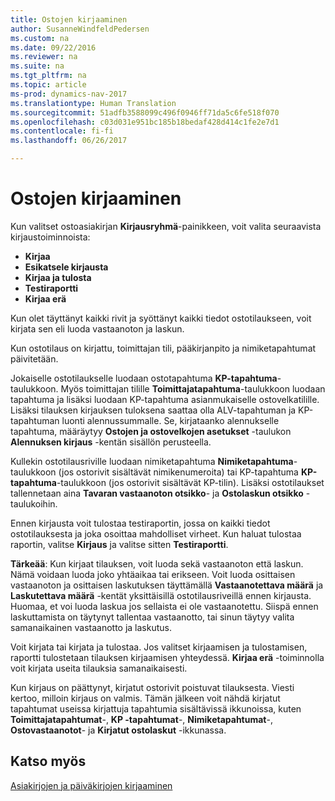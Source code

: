 ```yaml
---
title: Ostojen kirjaaminen
author: SusanneWindfeldPedersen
ms.custom: na
ms.date: 09/22/2016
ms.reviewer: na
ms.suite: na
ms.tgt_pltfrm: na
ms.topic: article
ms-prod: dynamics-nav-2017
ms.translationtype: Human Translation
ms.sourcegitcommit: 51adfb3588099c496f0946ff71da5c6fe518f070
ms.openlocfilehash: c03d031e951bc185b18bedaf428d414c1fe2e7d1
ms.contentlocale: fi-fi
ms.lasthandoff: 06/26/2017

---
```


# <a name="posting-purchases"></a>Ostojen kirjaaminen
Kun valitset ostoasiakirjan **Kirjausryhmä**-painikkeen, voit valita seuraavista kirjaustoiminnoista:

- **Kirjaa**
- **Esikatsele kirjausta**
- **Kirjaa ja tulosta**
- **Testiraportti**
- **Kirjaa erä**

Kun olet täyttänyt kaikki rivit ja syöttänyt kaikki tiedot ostotilaukseen, voit kirjata sen eli luoda vastaanoton ja laskun.

Kun ostotilaus on kirjattu, toimittajan tili, pääkirjanpito ja nimiketapahtumat päivitetään.

Jokaiselle ostotilaukselle luodaan ostotapahtuma **KP-tapahtuma**-taulukkoon. Myös toimittajan tilille **Toimittajatapahtuma**-taulukkoon luodaan tapahtuma ja lisäksi luodaan KP-tapahtuma asianmukaiselle ostovelkatilille. Lisäksi tilauksen kirjauksen tuloksena saattaa olla ALV-tapahtuman ja KP-tapahtuman luonti alennussummalle. Se, kirjataanko alennukselle tapahtuma, määräytyy **Ostojen ja ostovelkojen asetukset** -taulukon **Alennuksen kirjaus** -kentän sisällön perusteella.

Kullekin ostotilausriville luodaan nimiketapahtuma **Nimiketapahtuma**-taulukkoon (jos ostorivit sisältävät nimikenumeroita) tai KP-tapahtuma **KP-tapahtuma**-taulukkoon (jos ostorivit sisältävät KP-tilin). Lisäksi ostotilaukset tallennetaan aina **Tavaran vastaanoton otsikko**- ja **Ostolaskun otsikko** -taulukoihin.

Ennen kirjausta voit tulostaa testiraportin, jossa on kaikki tiedot ostotilauksesta ja joka osoittaa mahdolliset virheet. Kun haluat tulostaa raportin, valitse **Kirjaus** ja valitse sitten **Testiraportti**.

**Tärkeää**: Kun kirjaat tilauksen, voit luoda sekä vastaanoton että laskun. Nämä voidaan luoda joko yhtäaikaa tai erikseen. Voit luoda osittaisen vastaanoton ja osittaisen laskutuksen täyttämällä **Vastaanotettava määrä** ja **Laskutettava määrä** -kentät yksittäisillä ostotilausriveillä ennen kirjausta. Huomaa, et voi luoda laskua jos sellaista ei ole vastaanotettu. Siispä ennen laskuttamista on täytynyt tallentaa vastaanotto, tai sinun täytyy valita samanaikainen vastaanotto ja laskutus.

Voit kirjata tai kirjata ja tulostaa. Jos valitset kirjaamisen ja tulostamisen, raportti tulostetaan tilauksen kirjaamisen yhteydessä. **Kirjaa erä** -toiminnolla voit kirjata useita tilauksia samanaikaisesti.

Kun kirjaus on päättynyt, kirjatut ostorivit poistuvat tilauksesta. Viesti kertoo, milloin kirjaus on valmis. Tämän jälkeen voit nähdä kirjatut tapahtumat useissa kirjattuja tapahtumia sisältävissä ikkunoissa, kuten **Toimittajatapahtumat**-, **KP -tapahtumat**-, **Nimiketapahtumat**-, **Ostovastaanotot**- ja **Kirjatut ostolaskut** -ikkunassa.

## <a name="see-also"></a>Katso myös
[Asiakirjojen ja päiväkirjojen kirjaaminen](ui-post-documents-journals.md)


